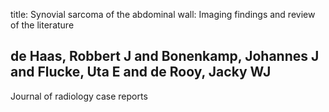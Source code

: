 title: Synovial sarcoma of the abdominal wall: Imaging findings and review of the literature

## de Haas, Robbert J and Bonenkamp, Johannes J and Flucke, Uta E and de Rooy, Jacky WJ
Journal of radiology case reports

